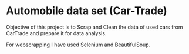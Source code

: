 # Automobile data set (Car-Trade)
Objective of this project is to Scrap and Clean the data of used cars from CarTrade and prepare it for data analysis.

For webscrapping I have used Selenium and BeautifulSoup.
